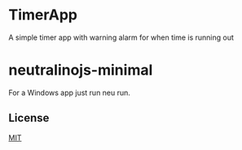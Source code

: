 # TimerApp
A simple timer app with warning alarm for when time is running out

# neutralinojs-minimal

For a Windows app just run neu run. 

## License

[MIT](LICENSE)

